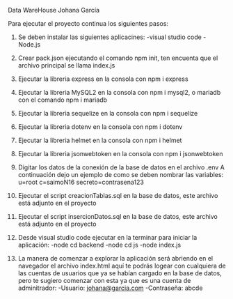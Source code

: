 Data WareHouse Johana García

Para ejecutar el proyecto continua los siguientes pasos:

1. Se deben instalar las siguientes aplicacines: 
    -visual studio code 
    -Node.js

2. Crear pack.json ejecutando el comando npm init, ten encuenta que el archivo principal se llama index.js

3. Ejecutar la libreria express en la consola con npm i express

4. Ejecutar la libreria MySQL2 en la consola con npm i mysql2, o mariadb con el comando npm i mariadb

5. Ejecutar la libreria sequelize en la consola con npm i sequelize

6. Ejecutar la libreria dotenv en la consola con npm i dotenv

7. Ejecutar la libreria helmet en la consola con npm i helmet

8. Ejecutar la libreria jsonwebtoken en la consola con npm i jsonwebtoken

9. Digitar los datos de la conexión de la base de datos en el archivo .env A continuación dejo un ejemplo de como se deben nombrar las variables:
    u=root
    c=saimoN16
    secreto=contrasena123

10. Ejecutar el script creacionTablas.sql en la base de datos, este archivo está adjunto en el proyecto

11. Ejecutar el script insercionDatos.sql en la base de datos, este archivo está adjunto en el proyecto 

12. Desde visual studio code ejecutar en la terminar para iniciar la aplicación: 
    -node cd backend 
    -node cd js
    -node index.js


13. La manera de comenzar a explorar la aplicación será abriendo en el navegador el archivo  index.html aquí te podrás logear con cualquiera de las cuentas de usuarios que ya se habían cargado en la base de datos, pero te sugiero comenzar con esta ya que es una cuenta de adminitrador:
    -Usuario: johana@garcia.com
    -Contraseña: abcde